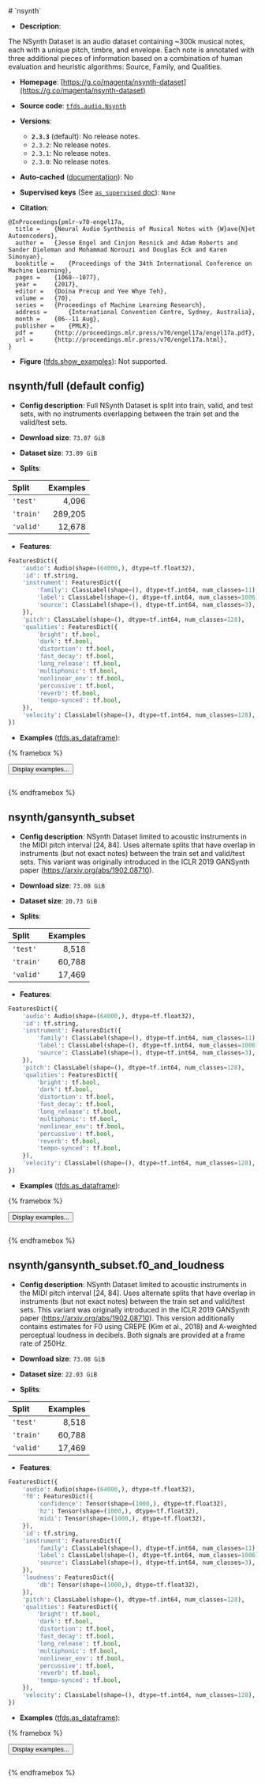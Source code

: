 <div itemscope itemtype="http://schema.org/Dataset">
  <div itemscope itemprop="includedInDataCatalog" itemtype="http://schema.org/DataCatalog">
    <meta itemprop="name" content="TensorFlow Datasets" />
  </div>
  <meta itemprop="name" content="nsynth" />
  <meta itemprop="description" content="The NSynth Dataset is an audio dataset containing ~300k musical notes, each&#10;with a unique pitch, timbre, and envelope. Each note is annotated with three&#10;additional pieces of information based on a combination of human evaluation&#10;and heuristic algorithms: Source, Family, and Qualities.&#10;&#10;To use this dataset:&#10;&#10;```python&#10;import tensorflow_datasets as tfds&#10;&#10;ds = tfds.load(&#x27;nsynth&#x27;, split=&#x27;train&#x27;)&#10;for ex in ds.take(4):&#10;  print(ex)&#10;```&#10;&#10;See [the guide](https://www.tensorflow.org/datasets/overview) for more&#10;informations on [tensorflow_datasets](https://www.tensorflow.org/datasets).&#10;&#10;" />
  <meta itemprop="url" content="https://www.tensorflow.org/datasets/catalog/nsynth" />
  <meta itemprop="sameAs" content="https://g.co/magenta/nsynth-dataset" />
  <meta itemprop="citation" content="@InProceedings{pmlr-v70-engel17a,&#10;  title =     {Neural Audio Synthesis of Musical Notes with {W}ave{N}et Autoencoders},&#10;  author =     {Jesse Engel and Cinjon Resnick and Adam Roberts and Sander Dieleman and Mohammad Norouzi and Douglas Eck and Karen Simonyan},&#10;  booktitle =    {Proceedings of the 34th International Conference on Machine Learning},&#10;  pages =   {1068--1077},&#10;  year =      {2017},&#10;  editor =      {Doina Precup and Yee Whye Teh},&#10;  volume =     {70},&#10;  series =    {Proceedings of Machine Learning Research},&#10;  address =     {International Convention Centre, Sydney, Australia},&#10;  month =     {06--11 Aug},&#10;  publisher =     {PMLR},&#10;  pdf =     {http://proceedings.mlr.press/v70/engel17a/engel17a.pdf},&#10;  url =   {http://proceedings.mlr.press/v70/engel17a.html},&#10;}" />
</div>
# `nsynth`

*   **Description**:

The NSynth Dataset is an audio dataset containing ~300k musical notes, each
with a unique pitch, timbre, and envelope. Each note is annotated with three
additional pieces of information based on a combination of human evaluation
and heuristic algorithms: Source, Family, and Qualities.

*   **Homepage**: [https://g.co/magenta/nsynth-dataset](https://g.co/magenta/nsynth-dataset)

*   **Source code**: [`tfds.audio.Nsynth`](https://github.com/tensorflow/datasets/tree/master/tensorflow_datasets/audio/nsynth.py)

*   **Versions**:

    * **`2.3.3`** (default): No release notes.
    * `2.3.2`: No release notes.
    * `2.3.1`: No release notes.
    * `2.3.0`: No release notes.

*   **Auto-cached** ([documentation](https://www.tensorflow.org/datasets/performances#auto-caching)): No

*   **Supervised keys** (See [`as_supervised` doc](https://www.tensorflow.org/datasets/api_docs/python/tfds/load#args)): `None`

*   **Citation**:

```
@InProceedings{pmlr-v70-engel17a,
  title =    {Neural Audio Synthesis of Musical Notes with {W}ave{N}et Autoencoders},
  author =   {Jesse Engel and Cinjon Resnick and Adam Roberts and Sander Dieleman and Mohammad Norouzi and Douglas Eck and Karen Simonyan},
  booktitle =    {Proceedings of the 34th International Conference on Machine Learning},
  pages =    {1068--1077},
  year =     {2017},
  editor =   {Doina Precup and Yee Whye Teh},
  volume =   {70},
  series =   {Proceedings of Machine Learning Research},
  address =      {International Convention Centre, Sydney, Australia},
  month =    {06--11 Aug},
  publisher =    {PMLR},
  pdf =      {http://proceedings.mlr.press/v70/engel17a/engel17a.pdf},
  url =      {http://proceedings.mlr.press/v70/engel17a.html},
}
```

*   **Figure** ([tfds.show_examples](https://www.tensorflow.org/datasets/api_docs/python/tfds/visualization/show_examples)): Not supported.


## nsynth/full (default config)

*   **Config description**: Full NSynth Dataset is split into train, valid, and test sets, with no
instruments overlapping between the train set and the valid/test sets.

*   **Download size**: `73.07 GiB`

*   **Dataset size**: `73.09 GiB`

*   **Splits**:

Split  | Examples
:----- | -------:
`'test'` | 4,096
`'train'` | 289,205
`'valid'` | 12,678

*   **Features**:

```python
FeaturesDict({
    'audio': Audio(shape=(64000,), dtype=tf.float32),
    'id': tf.string,
    'instrument': FeaturesDict({
        'family': ClassLabel(shape=(), dtype=tf.int64, num_classes=11),
        'label': ClassLabel(shape=(), dtype=tf.int64, num_classes=1006),
        'source': ClassLabel(shape=(), dtype=tf.int64, num_classes=3),
    }),
    'pitch': ClassLabel(shape=(), dtype=tf.int64, num_classes=128),
    'qualities': FeaturesDict({
        'bright': tf.bool,
        'dark': tf.bool,
        'distortion': tf.bool,
        'fast_decay': tf.bool,
        'long_release': tf.bool,
        'multiphonic': tf.bool,
        'nonlinear_env': tf.bool,
        'percussive': tf.bool,
        'reverb': tf.bool,
        'tempo-synced': tf.bool,
    }),
    'velocity': ClassLabel(shape=(), dtype=tf.int64, num_classes=128),
})
```

*   **Examples** ([tfds.as_dataframe](https://www.tensorflow.org/datasets/api_docs/python/tfds/as_dataframe)):

<!-- mdformat off(HTML should not be auto-formatted) -->

{% framebox %}

<button id="displaydataframe">Display examples...</button>
<div id="dataframecontent" style="overflow-x:scroll"></div>

<script src="https://www.gstatic.com/external_hosted/jquery2.min.js"></script>

<script>
var url = "https://storage.googleapis.com/tfds-data/visualization/dataframe/nsynth-full-2.3.3.html";
$(document).ready(() => {
  $("#displaydataframe").click((event) => {
    // Disable the button after clicking (dataframe loaded only once).
    $("#displaydataframe").prop("disabled", true);

    // Pre-fetch and display the content
    $.get(url, (data) => {
      $("#dataframecontent").html(data);
    }).fail(() => {
      $("#dataframecontent").html(
        'Error loading examples. If the error persist, please open '
        + 'a new issue.'
      );
    });
  });
});
</script>

{% endframebox %}

<!-- mdformat on -->

## nsynth/gansynth_subset

*   **Config description**: NSynth Dataset limited to acoustic instruments in
    the MIDI pitch interval [24, 84]. Uses alternate splits that have overlap in
    instruments (but not exact notes) between the train set and valid/test sets.
    This variant was originally introduced in the ICLR 2019 GANSynth paper
    (https://arxiv.org/abs/1902.08710).

*   **Download size**: `73.08 GiB`

*   **Dataset size**: `20.73 GiB`

*   **Splits**:

Split     | Examples
:-------- | -------:
`'test'`  | 8,518
`'train'` | 60,788
`'valid'` | 17,469

*   **Features**:

```python
FeaturesDict({
    'audio': Audio(shape=(64000,), dtype=tf.float32),
    'id': tf.string,
    'instrument': FeaturesDict({
        'family': ClassLabel(shape=(), dtype=tf.int64, num_classes=11),
        'label': ClassLabel(shape=(), dtype=tf.int64, num_classes=1006),
        'source': ClassLabel(shape=(), dtype=tf.int64, num_classes=3),
    }),
    'pitch': ClassLabel(shape=(), dtype=tf.int64, num_classes=128),
    'qualities': FeaturesDict({
        'bright': tf.bool,
        'dark': tf.bool,
        'distortion': tf.bool,
        'fast_decay': tf.bool,
        'long_release': tf.bool,
        'multiphonic': tf.bool,
        'nonlinear_env': tf.bool,
        'percussive': tf.bool,
        'reverb': tf.bool,
        'tempo-synced': tf.bool,
    }),
    'velocity': ClassLabel(shape=(), dtype=tf.int64, num_classes=128),
})
```

*   **Examples**
    ([tfds.as_dataframe](https://www.tensorflow.org/datasets/api_docs/python/tfds/as_dataframe)):

<!-- mdformat off(HTML should not be auto-formatted) -->

{% framebox %}

<button id="displaydataframe">Display examples...</button>
<div id="dataframecontent" style="overflow-x:scroll"></div>
<script src="https://www.gstatic.com/external_hosted/jquery2.min.js"></script>
<script>
var url = "https://storage.googleapis.com/tfds-data/visualization/dataframe/nsynth-gansynth_subset-2.3.3.html";
$(document).ready(() => {
  $("#displaydataframe").click((event) => {
    // Disable the button after clicking (dataframe loaded only once).
    $("#displaydataframe").prop("disabled", true);

    // Pre-fetch and display the content
    $.get(url, (data) => {
      $("#dataframecontent").html(data);
    }).fail(() => {
      $("#dataframecontent").html(
        'Error loading examples. If the error persist, please open '
        + 'a new issue.'
      );
    });
  });
});
</script>

{% endframebox %}

<!-- mdformat on -->

## nsynth/gansynth_subset.f0_and_loudness

*   **Config description**: NSynth Dataset limited to acoustic instruments in
    the MIDI pitch interval [24, 84]. Uses alternate splits that have overlap in
    instruments (but not exact notes) between the train set and valid/test sets.
    This variant was originally introduced in the ICLR 2019 GANSynth paper
    (https://arxiv.org/abs/1902.08710). This version additionally contains
    estimates for F0 using CREPE (Kim et al., 2018) and A-weighted perceptual
    loudness in decibels. Both signals are provided at a frame rate of 250Hz.

*   **Download size**: `73.08 GiB`

*   **Dataset size**: `22.03 GiB`

*   **Splits**:

Split     | Examples
:-------- | -------:
`'test'`  | 8,518
`'train'` | 60,788
`'valid'` | 17,469

*   **Features**:

```python
FeaturesDict({
    'audio': Audio(shape=(64000,), dtype=tf.float32),
    'f0': FeaturesDict({
        'confidence': Tensor(shape=(1000,), dtype=tf.float32),
        'hz': Tensor(shape=(1000,), dtype=tf.float32),
        'midi': Tensor(shape=(1000,), dtype=tf.float32),
    }),
    'id': tf.string,
    'instrument': FeaturesDict({
        'family': ClassLabel(shape=(), dtype=tf.int64, num_classes=11),
        'label': ClassLabel(shape=(), dtype=tf.int64, num_classes=1006),
        'source': ClassLabel(shape=(), dtype=tf.int64, num_classes=3),
    }),
    'loudness': FeaturesDict({
        'db': Tensor(shape=(1000,), dtype=tf.float32),
    }),
    'pitch': ClassLabel(shape=(), dtype=tf.int64, num_classes=128),
    'qualities': FeaturesDict({
        'bright': tf.bool,
        'dark': tf.bool,
        'distortion': tf.bool,
        'fast_decay': tf.bool,
        'long_release': tf.bool,
        'multiphonic': tf.bool,
        'nonlinear_env': tf.bool,
        'percussive': tf.bool,
        'reverb': tf.bool,
        'tempo-synced': tf.bool,
    }),
    'velocity': ClassLabel(shape=(), dtype=tf.int64, num_classes=128),
})
```

*   **Examples**
    ([tfds.as_dataframe](https://www.tensorflow.org/datasets/api_docs/python/tfds/as_dataframe)):

<!-- mdformat off(HTML should not be auto-formatted) -->

{% framebox %}

<button id="displaydataframe">Display examples...</button>
<div id="dataframecontent" style="overflow-x:scroll"></div>
<script src="https://www.gstatic.com/external_hosted/jquery2.min.js"></script>
<script>
var url = "https://storage.googleapis.com/tfds-data/visualization/dataframe/nsynth-gansynth_subset.f0_and_loudness-2.3.3.html";
$(document).ready(() => {
  $("#displaydataframe").click((event) => {
    // Disable the button after clicking (dataframe loaded only once).
    $("#displaydataframe").prop("disabled", true);

    // Pre-fetch and display the content
    $.get(url, (data) => {
      $("#dataframecontent").html(data);
    }).fail(() => {
      $("#dataframecontent").html(
        'Error loading examples. If the error persist, please open '
        + 'a new issue.'
      );
    });
  });
});
</script>

{% endframebox %}

<!-- mdformat on -->